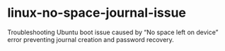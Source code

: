 # linux-no-space-journal-issue
Troubleshooting Ubuntu boot issue caused by “No space left on device” error preventing journal creation and password recovery.
